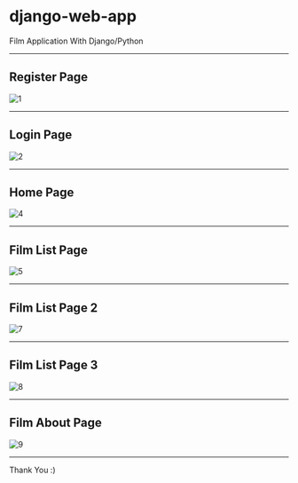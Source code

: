 # django-web-app
Film Application With Django/Python

-----------------------------------------
Register Page
-----------------------------------------

![1](https://user-images.githubusercontent.com/53658645/159939553-ed183fee-4978-4428-aebd-7c4c07781f52.PNG)

-----------------------------------------
Login Page
-----------------------------------------

![2](https://user-images.githubusercontent.com/53658645/159939660-7ec1b02d-eafe-4b91-9eda-006ce1fae766.PNG)

-----------------------------------------
Home Page
-----------------------------------------

![4](https://user-images.githubusercontent.com/53658645/159939774-cf8e129c-7bb6-496a-837e-2ae1563661b1.PNG)

-----------------------------------------
Film List Page
-----------------------------------------

![5](https://user-images.githubusercontent.com/53658645/159940056-c54c415e-2f39-419e-8cbb-0f00f60314dd.PNG)

-----------------------------------------
Film List Page 2
-----------------------------------------

![7](https://user-images.githubusercontent.com/53658645/159940164-6154e93d-5dc9-4632-a533-76a240b90da4.PNG)

-----------------------------------------
Film List Page 3
-----------------------------------------

![8](https://user-images.githubusercontent.com/53658645/159940255-736194bd-cd39-46be-aa8a-b06f31624836.PNG)

-----------------------------------------
Film About Page
-----------------------------------------

![9](https://user-images.githubusercontent.com/53658645/159940328-f93f332f-f2a9-45c6-8235-fb7147a6135a.PNG)

-----------------------------------------

Thank You :)
